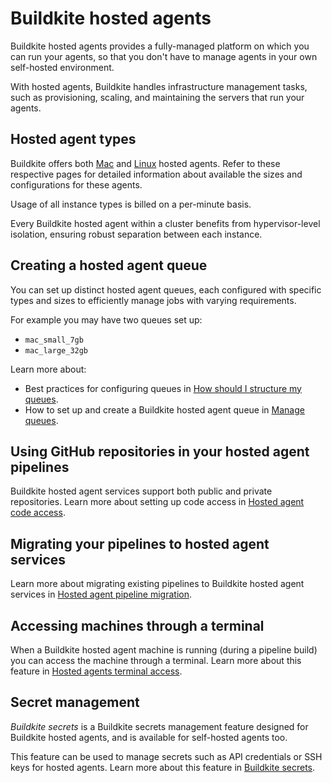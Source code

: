 # Buildkite hosted agents

Buildkite hosted agents provides a fully-managed platform on which you can run your agents, so that you don't have to manage agents in your own self-hosted environment.

With hosted agents, Buildkite handles infrastructure management tasks, such as provisioning, scaling, and maintaining the servers that run your agents.

## Hosted agent types

Buildkite offers both [Mac](/docs/pipelines/hosted-agents/mac) and [Linux](/docs/pipelines/hosted-agents/linux) hosted agents. Refer to these respective pages for detailed information about available the sizes and configurations for these agents.

Usage of all instance types is billed on a per-minute basis.

Every Buildkite hosted agent within a cluster benefits from hypervisor-level isolation, ensuring robust separation between each instance.

## Creating a hosted agent queue

You can set up distinct hosted agent queues, each configured with specific types and sizes to efficiently manage jobs with varying requirements.

For example you may have two queues set up:

- `mac_small_7gb`
- `mac_large_32gb`

Learn more about:

- Best practices for configuring queues in [How should I structure my queues](/docs/pipelines/clusters#clusters-and-queues-best-practices-how-should-i-structure-my-queues).
- How to set up and create a Buildkite hosted agent queue in [Manage queues](/docs/pipelines/clusters/manage-queues).

## Using GitHub repositories in your hosted agent pipelines

Buildkite hosted agent services support both public and private repositories. Learn more about setting up code access in [Hosted agent code access](/docs/pipelines/hosted-agents/code-access).

## Migrating your pipelines to hosted agent services

Learn more about migrating existing pipelines to Buildkite hosted agent services in [Hosted agent pipeline migration](/docs/pipelines/hosted-agents/pipeline-migration).

## Accessing machines through a terminal

When a Buildkite hosted agent machine is running (during a pipeline build) you can access the machine through a terminal. Learn more about this feature in [Hosted agents terminal access](/docs/pipelines/hosted-agents/terminal-access).

## Secret management

_Buildkite secrets_ is a Buildkite secrets management feature designed for Buildkite hosted agents, and is available for self-hosted agents too.

This feature can be used to manage secrets such as API credentials or SSH keys for hosted agents. Learn more about this feature in [Buildkite secrets](/docs/pipelines/security/secrets/buildkite-secrets).
